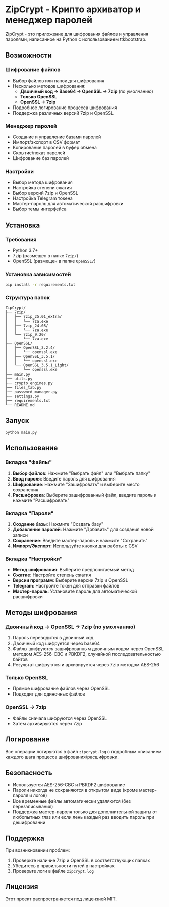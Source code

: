 # ZipCrypt - Крипто архиватор и менеджер паролей

ZipCrypt - это приложение для шифрования файлов и управления паролями, написанное на Python с использованием ttkbootstrap.

## Возможности

### Шифрование файлов
- Выбор файлов или папок для шифрования
- Несколько методов шифрования:
  - **Двоичный код -> Base64 -> OpenSSL -> 7zip** (по умолчанию)
  - **Только OpenSSL**
  - **OpenSSL -> 7zip**
- Подробное логирование процесса шифрования
- Поддержка различных версий 7zip и OpenSSL

### Менеджер паролей
- Создание и управление базами паролей
- Импорт/экспорт в CSV формат
- Копирование паролей в буфер обмена
- Скрытие/показ паролей
- Шифрование баз паролей

### Настройки
- Выбор метода шифрования
- Настройка степени сжатия
- Выбор версий 7zip и OpenSSL
- Настройка Telegram токена
- Мастер-пароль для автоматической расшифровки
- Выбор темы интерфейса

## Установка

### Требования
- Python 3.7+
- 7zip (размещен в папке `7zip/`)
- OpenSSL (размещен в папке `OpenSSL/`)

### Установка зависимостей
```bash
pip install -r requirements.txt
```

### Структура папок
```
ZipCrypt/
├── 7zip/
│   ├── 7zip_25.01_extra/
│   │   └── 7za.exe
│   ├── 7zip_24.08/
│   │   └── 7za.exe
│   └── 7zip_9.20/
│       └── 7za.exe
├── OpenSSL/
│   ├── OpenSSL_3.2.4/
│   │   └── openssl.exe
│   ├── OpenSSL_3.5.1/
│   │   └── openssl.exe
│   └── OpenSSL_3.5.1_Light/
│       └── openssl.exe
├── main.py
├── utils.py
├── crypto_engines.py
├── files_tab.py
├── password_manager.py
├── settings.py
├── requirements.txt
└── README.md
```

## Запуск

```bash
python main.py
```

## Использование

### Вкладка "Файлы"
1. **Выбор файлов**: Нажмите "Выбрать файл" или "Выбрать папку"
2. **Ввод пароля**: Введите пароль для шифрования
3. **Шифрование**: Нажмите "Зашифровать" и выберите место сохранения
4. **Расшифровка**: Выберите зашифрованный файл, введите пароль и нажмите "Расшифровать"

### Вкладка "Пароли"
1. **Создание базы**: Нажмите "Создать базу"
2. **Добавление паролей**: Нажмите "Добавить" для создания новой записи
3. **Сохранение**: Введите мастер-пароль и нажмите "Сохранить"
4. **Импорт/Экспорт**: Используйте кнопки для работы с CSV

### Вкладка "Настройки"
- **Метод шифрования**: Выберите предпочитаемый метод
- **Сжатие**: Настройте степень сжатия
- **Версии программ**: Выберите версии 7zip и OpenSSL
- **Telegram**: Настройте токен для отправки файлов
- **Мастер-пароль**: Установите пароль для автоматической расшифровки

## Методы шифрования

### Двоичный код -> OpenSSL -> 7zip (по умолчанию)
1. Пароль переводится в двоичный код
2. Двоичный код шифруется через base64
3. Файлы шифруются зашифрованным двоичным кодом через OpenSSL методом AES-256-CBC и PBKDF2, случайной последовательностью байтов
4. Результат шифруются и архивируется через 7zip методом AES-256

### Только OpenSSL
- Прямое шифрование файлов через OpenSSL
- Подходит для одиночных файлов

### OpenSSL -> 7zip
- Файлы сначала шифруются через OpenSSL
- Затем архивируются через 7zip

## Логирование

Все операции логируются в файл `zipcrypt.log` с подробным описанием каждого шага процесса шифрования/расшифровки.

## Безопасность

- Используется AES-256-CBC и PBKDF2 шифрование
- Пароли никогда не сохраняются в открытом виде (кроме мастер-пароля и логов)
- Все временные файлы автоматически удаляются (без перезаписывания)
- Поддержка мастер-пароля только для дополнительной защиты от любопытных глаз или если лень каждый раз вводить пароль при дешифровании

## Поддержка

При возникновении проблем:
1. Проверьте наличие 7zip и OpenSSL в соответствующих папках
2. Убедитесь в правильности путей в настройках
3. Проверьте логи в файле `zipcrypt.log`

## Лицензия

Этот проект распространяется под лицензией MIT. 
